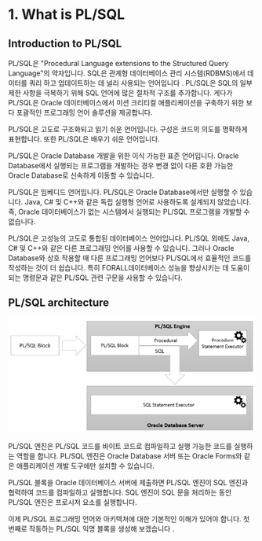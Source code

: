 # 1. What is PL/SQL
## Introduction to PL/SQL
PL/SQL은 "Procedural Language extensions to the Structured Query Language"의 약자입니다. SQL은 관계형 데이터베이스 관리 시스템(RDBMS)에서 데이터를 쿼리 하고 업데이트하는 데 널리 사용되는 언어입니다 . PL/SQL은 SQL의 일부 제한 사항을 극복하기 위해 SQL 언어에 많은 절차적 구조를 추가합니다. 게다가 PL/SQL은 Oracle 데이터베이스에서 미션 크리티컬 애플리케이션을 구축하기 위한 보다 포괄적인 프로그래밍 언어 솔루션을 제공합니다.

PL/SQL은 고도로 구조화되고 읽기 쉬운 언어입니다. 구성은 코드의 의도를 명확하게 표현합니다. 또한 PL/SQL은 배우기 쉬운 언어입니다.

PL/SQL은 Oracle Database 개발을 위한 이식 가능한 표준 언어입니다. Oracle Database에서 실행되는 프로그램을 개발하는 경우 변경 없이 다른 호환 가능한 Oracle Database로 신속하게 이동할 수 있습니다.

PL/SQL은 임베디드 언어입니다. PL/SQL은 Oracle Database에서만 실행할 수 있습니다. Java, C# 및 C++와 같은 독립 실행형 언어로 사용하도록 설계되지 않았습니다. 즉, Oracle 데이터베이스가 없는 시스템에서 실행되는 PL/SQL 프로그램을 개발할 수 없습니다.

PL/SQL은 고성능의 고도로 통합된 데이터베이스 언어입니다. PL/SQL 외에도 Java, C# 및 C++와 같은 다른 프로그래밍 언어를 사용할 수 있습니다. 그러나 Oracle Database와 상호 작용할 때 다른 프로그래밍 언어보다 PL/SQL에서 효율적인 코드를 작성하는 것이 더 쉽습니다. 특히 FORALL데이터베이스 성능을 향상시키는 데 도움이 되는 명령문과 같은 PL/SQL 관련 구문을 사용할 수 있습니다.


## PL/SQL architecture
![img_1.png](../../images/pl-sql%20architecture.png)

PL/SQL 엔진은 PL/SQL 코드를 바이트 코드로 컴파일하고 실행 가능한 코드를 실행하는 역할을 합니다. PL/SQL 엔진은 Oracle Database 서버 또는 Oracle Forms와 같은 애플리케이션 개발 도구에만 설치할 수 있습니다.

PL/SQL 블록을 Oracle 데이터베이스 서버에 제출하면 PL/SQL 엔진이 SQL 엔진과 협력하여 코드를 컴파일하고 실행합니다. SQL 엔진이 SQL 문을 처리하는 동안 PL/SQL 엔진은 프로시저 요소를 실행합니다.

이제 PL/SQL 프로그래밍 언어와 아키텍처에 대한 기본적인 이해가 있어야 합니다. 첫 번째로 작동하는 PL/SQL 익명 블록을 생성해 보겠습니다 .